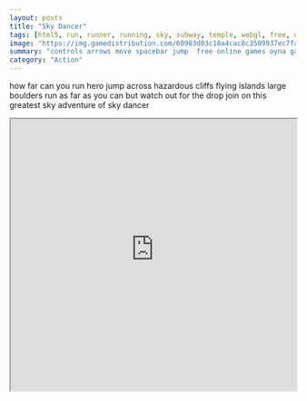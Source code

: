 ```yaml
---
layout: posts
title: "Sky Dancer"
tags: [html5, run, runner, running, sky, subway, temple, webgl, free, online, games, oyna, game, free, games, play, play, games]
image: "https://img.gamedistribution.com/60983d03c18a4cac8c3509937ec7fae7-512x384.jpeg"
summary: "controls arrows move spacebar jump  free online games oyna game free games play play games"
category: "Action"
---
```


how far can you run hero jump across hazardous cliffs flying islands large boulders run as far as you can but watch out for the drop join on this greatest sky adventure of sky dancer

<iframe width="100%" height="480px;" src="https://html5.gamedistribution.com/60983d03c18a4cac8c3509937ec7fae7/"></iframe>